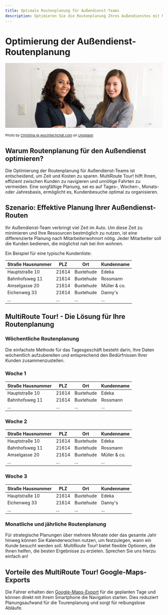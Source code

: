```yaml
---
title: Optimale Routenplanung für Außendienst-Teams
description: Optimieren Sie die Routenplanung Ihres Außendienstes mit MultiRoute Tour!. Planen Sie Tages-, Wochen-, Monats- oder Jahresbesuche effizient und vermeiden Sie unnötige Fahrten.
---
```


# Optimierung der Außendienst-Routenplanung

![!](assets/aussendienst.jpg "Effiziente Routenplanung für Außendienstmitarbeiter")

<div style="font-size: 11px">
Photo by <a href="https://unsplash.com/@wocintechchat">Christina @ wocintechchat.com</a> on <a href="https://unsplash.com/s/photos/business-casual">Unsplash</a></div>

## Warum Routenplanung für den Außendienst optimieren?
Die Optimierung der Routenplanung für Außendienst-Teams ist entscheidend, um Zeit und Kosten zu sparen. MultiRoute Tour! hilft Ihnen, effizient zwischen Kunden zu navigieren und unnötige Fahrten zu vermeiden. Eine sorgfältige Planung, sei es auf Tages-, Wochen-, Monats- oder Jahresbasis, ermöglicht es, Kundenbesuche optimal zu organisieren.

## Szenario: Effektive Planung Ihrer Außendienst-Routen
Ihr Außendienst-Team verbringt viel Zeit im Auto. Um diese Zeit zu minimieren und Ihre Ressourcen bestmöglich zu nutzen, ist eine differenzierte Planung nach Mitarbeiterwohnort nötig. Jeder Mitarbeiter soll die Kunden bedienen, die möglichst nah bei ihm wohnen.

Ein Beispiel für eine typische Kundenliste:

|Straße Hausnummer|PLZ| Ort | Kundenname |
|---|---|---|---|
|Hauptstraße 10| 21614 | Buxtehude | Edeka | 
|Bahnhofsweg 11| 21614 | Buxtehude | Rossmann |
|Amselgasse 20| 21614 | Buxtehude | Müller & co. |
|Eichenweg 33| 21614 | Buxtehude | Danny's |
|...|...|...|...|

## MultiRoute Tour! - Die Lösung für Ihre Routenplanung

### Wöchentliche Routenplanung

Die einfachste Methode für das Tagesgeschäft besteht darin, Ihre Daten wöchentlich aufzubereiten und entsprechend den Bedürfnissen Ihrer Kunden zusammenzustellen.

### Woche 1

|Straße Hausnummer|PLZ| Ort | Kundenname |
|---|---|---|---|
|Hauptstraße 10| 21614 | Buxtehude | Edeka |
|Bahnhofsweg 11| 21614 | Buxtehude | Rossmann |
|...|...|...|...|

### Woche 2 

|Straße Hausnummer|PLZ| Ort | Kundenname | 
|---|---|---|---|
|Hauptstraße 10| 21614 | Buxtehude | Edeka |
|Bahnhofsweg 11| 21614 | Buxtehude | Rossmann |
|Amselgasse 20| 21614 | Buxtehude | Müller & co. |
|...|...|...|...|

### Woche 3

|Straße Hausnummer|PLZ| Ort | Kundenname |
|---|---|---|---|
|Hauptstraße 10| 21614 | Buxtehude | Edeka |
|Eichenweg 33| 21614 | Buxtehude | Danny's |
|...|...|...|...|

### Monatliche und jährliche Routenplanung
Für strategische Planungen über mehrere Monate oder das gesamte Jahr hinweg können Sie Kalenderwochen nutzen, um festzulegen, wann ein Kunde besucht werden soll. MultiRoute Tour! bietet flexible Optionen, die Ihnen helfen, die besten Ergebnisse zu erzielen. Sprechen Sie uns hierzu einfach an!

## Vorteile des MultiRoute Tour! Google-Maps-Exports
Die Fahrer erhalten  den [Google-Maps-Export](../tour/#tour-exportieren) für die geplanten Tage und können direkt mit ihrem Smartphone die Navigation starten. Dies reduziert Planungsaufwand für die Tourenplanung und sorgt für reibungslose Abläufe.
